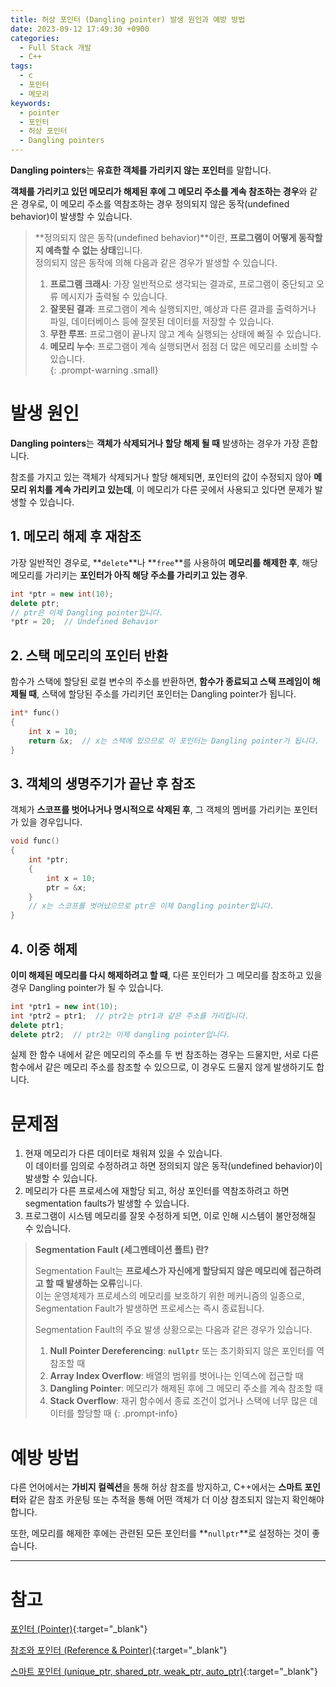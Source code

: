 ```yaml
---
title: 허상 포인터 (Dangling pointer) 발생 원인과 예방 방법
date: 2023-09-12 17:49:30 +0900
categories:
  - Full Stack 개발
  - C++
tags:
  - c
  - 포인터
  - 메모리
keywords:
  - pointer
  - 포인터
  - 허상 포인터
  - Dangling pointers
---
```


<span class="keyword">**Dangling pointers**</span>는 <span class="font_highlight">**유효한 객체를 가리키지 않는 포인터**</span>를 말합니다.

**객체를 가리키고 있던 메모리가 해제된 후에 그 메모리 주소를 계속 참조하는 경우**와 같은 경우로, 이 메모리 주소를 역참조하는 경우 정의되지 않은 동작(undefined behavior)이 발생할 수 있습니다.


> **정의되지 않은 동작(undefined behavior)**이란, **프로그램이 어떻게 동작할지 예측할 수 없는 상태**입니다. <br>
> 정의되지 않은 동작에 의해 다음과 같은 경우가 발생할 수 있습니다. <br>
> 1. **프로그램 크래시**: 가장 일반적으로 생각되는 결과로, 프로그램이 중단되고 오류 메시지가 출력될 수 있습니다. <br>
> 2. **잘못된 결과**: 프로그램이 계속 실행되지만, 예상과 다른 결과를 출력하거나 파일, 데이터베이스 등에 잘못된 데이터를  저장할 수 있습니다.
> 3. **무한 루프**: 프로그램이 끝나지 않고 계속 실행되는 상태에 빠질 수 있습니다. <br>
> 4. **메모리 누수**: 프로그램이 계속 실행되면서 점점 더 많은 메모리를 소비할 수 있습니다. <br>
{: .prompt-warning .small}

# 발생 원인

<span class="keyword">**Dangling pointers**</span>는 **객체가 삭제되거나 할당 해제 될 때** 발생하는 경우가 가장 흔합니다.

참조를 가지고 있는 객체가 삭제되거나 할당 해제되면, 포인터의 값이 수정되지 않아 **메모리 위치를 계속 가리키고 있는데**, 이 메모리가 다른 곳에서 사용되고 있다면 문제가 발생할 수 있습니다.

## 1. 메모리 해제 후 재참조

가장 일반적인 경우로, **`delete`**나 **`free`**를 사용하여 **메모리를 해제한 후**, 해당 메모리를 가리키는 **포인터가 아직 해당 주소를 가리키고 있는 경우**.

```cpp
int *ptr = new int(10);
delete ptr;
// ptr은 이제 Dangling pointer입니다.
*ptr = 20;  // Undefined Behavior
```

## 2. 스택 메모리의 포인터 반환

함수가 스택에 할당된 로컬 변수의 주소를 반환하면, **함수가 종료되고 스택 프레임이 해제될 때**, 스택에 할당된 주소를 가리키던 포인터는 Dangling pointer가 됩니다.

```cpp
int* func() 
{
    int x = 10;
    return &x;  // x는 스택에 있으므로 이 포인터는 Dangling pointer가 됩니다.
}
```

## 3. 객체의 생명주기가 끝난 후 참조

객체가 **스코프를 벗어나거나 명시적으로 삭제된 후**, 그 객체의 멤버를 가리키는 포인터가 있을 경우입니다.

```cpp
void func()
{
	int *ptr;
	{
	    int x = 10;
	    ptr = &x;
	}
	// x는 스코프를 벗어났으므로 ptr은 이제 Dangling pointer입니다.
}
```

## 4. 이중 해제

**이미 해제된 메모리를 다시 해제하려고 할 때**, 다른 포인터가 그 메모리를 참조하고 있을 경우 Dangling pointer가 될 수 있습니다.

```cpp
int *ptr1 = new int(10);
int *ptr2 = ptr1;  // ptr2는 ptr1과 같은 주소를 가리킵니다.
delete ptr1;
delete ptr2;  // ptr2는 이제 dangling pointer입니다.
```

실제 한 함수 내에서 같은 메모리의 주소를 두 번 참조하는 경우는 드물지만, 서로 다른 함수에서 같은 메모리 주소를 참조할 수 있으므로, 이 경우도 드물지 않게 발생하기도 합니다.

# 문제점

1. 현재 메모리가 다른 데이터로 채워져 있을 수 있습니다.
<br> 이 데이터를 임의로 수정하려고 하면 정의되지 않은 동작(undefined behavior)이 발생할 수 있습니다.
2. 메모리가 다른 프로세스에 재할당 되고, 허상 포인터를 역참조하려고 하면 segmentation faults가 발생할 수 있습니다.
3. 프로그램이 시스템 메모리를 잘못 수정하게 되면, 이로 인해 시스템이 불안정해질 수 있습니다.



> **Segmentation Fault (세그멘테이션 폴트) 란?**
> 
> Segmentation Fault는 **프로세스가 자신에게 할당되지 않은 메모리에 접근하려고 할 때 발생하는 오류**입니다.
> <br> 이는 운영체제가 프로세스의 메모리를 보호하기 위한 메커니즘의 일종으로, Segmentation Fault가 발생하면 프로세스는 즉시 종료됩니다.
> 
> <span class="small">Segmentation Fault의 주요 발생 상황으로는 다음과 같은 경우가 있습니다.</span>
> 1. **Null Pointer Dereferencing**: **`nullptr`** 또는 초기화되지 않은 포인터를 역참조할 때
> 2. **Array Index Overflow**: 배열의 범위를 벗어나는 인덱스에 접근할 때
> 3. **Dangling Pointer**: 메모리가 해제된 후에 그 메모리 주소를 계속 참조할 때
> 4. **Stack Overflow**: 재귀 함수에서 종료 조건이 없거나 스택에 너무 많은 데이터를 할당할 때
{: .prompt-info}

# 예방 방법

다른 언어에서는 **가비지 컬렉션**을 통해 허상 참조를 방지하고, C++에서는 <span class="important">**스마트 포인터**</span>와 같은 참조 카운팅 또는 추적을 통해 어떤 객체가 더 이상 참조되지 않는지 확인해야 합니다.

또한, 메모리를 해제한 후에는 관련된 모든 포인터를 **`nullptr`**로 설정하는 것이 좋습니다.


---

# 참고

[포인터 (Pointer)](/posts/%ED%8F%AC%EC%9D%B8%ED%84%B0-pointer/){:target="_blank"}

[참조와 포인터 (Reference & Pointer)](/posts/%EC%B0%B8%EC%A1%B0%EC%99%80-%ED%8F%AC%EC%9D%B8%ED%84%B0-reference-pointer/){:target="_blank"}

[스마트 포인터 (unique_ptr, shared_ptr, weak_ptr, auto_ptr)](/posts/%EC%8A%A4%EB%A7%88%ED%8A%B8-%ED%8F%AC%EC%9D%B8%ED%84%B0-unique-ptr-shared-ptr-weak-ptr-auto-ptr){:target="_blank"}